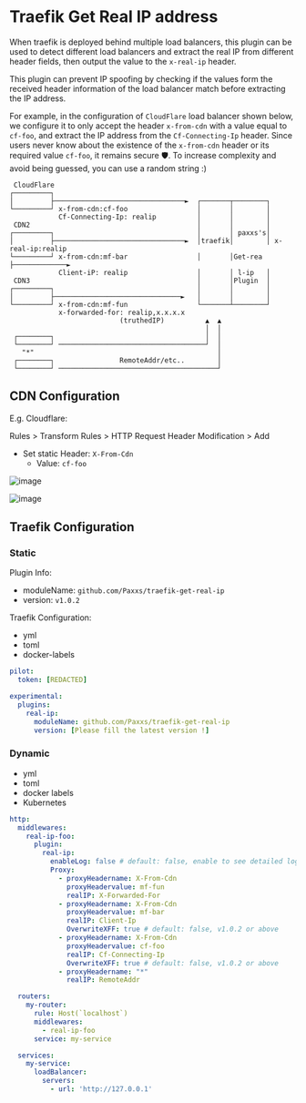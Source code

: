 # Traefik Get Real IP address

<!-- cspell:words traefik middlewares proxyHeadername proxyHeadervalue Kubernetes -->

When traefik is deployed behind multiple load balancers, this plugin can be used to detect different load balancers and extract the real IP from different header fields, then output the value to the `x-real-ip` header.

This plugin can prevent IP spoofing by checking if the values form the received header information of the load balancer match before extracting the IP address.

For example, in the configuration of `CloudFlare` load balancer shown below, we configure it to only accept the header `x-from-cdn` with a value equal to `cf-foo`, and extract the IP address from the `Cf-Connecting-Ip` header. Since users never know about the existence of the `x-from-cdn` header or its required value `cf-foo`, it remains secure 🛡️. To increase complexity and avoid being guessed, you can use a random string :)

```
 CloudFlare
┌─────────┐
│         ├────────────────────────────────►  ┌───────┬────────┐
└─────────┘ x-from-cdn:cf-foo                 │       │        │
            Cf-Connecting-Ip: realip          │       │        │
 CDN2                                         │       │        │
┌─────────┐                                   │       │ paxxs's│
│         ├────────────────────────────────►  │traefik│        │ x-real-ip:realip
└─────────┘ x-from-cdn:mf-bar                 │       │Get-rea ├─────────────►
            Client-iP: realip                 │       │ l-ip   │
 CDN3                                         │       │Plugin  │
┌─────────┐                                   │       │        │
│         ├───────────────────────────────►   │       │        │
└─────────┘ x-from-cdn:mf-fun                 └───────┴────────┘
            x-forwarded-for: realip,x.x.x.x
                           (truthedIP)          ▲  ▲
                                                │  │
 ┌────────┐                                     │  │
 └────────┘ ────────────────────────────────────┘  │
   "*"                                             │
 ┌────────┐                RemoteAddr/etc..        │
 └────────┘ ───────────────────────────────────────┘
```

## CDN Configuration

E.g. Cloudflare:

Rules > Transform Rules > HTTP Request Header Modification > Add
- Set static Header: `X-From-Cdn`
  - Value: `cf-foo`

![image](https://user-images.githubusercontent.com/10364775/164590908-43edab8a-cdc8-4d4c-abd6-542b6c798f3b.png)

![image](https://user-images.githubusercontent.com/10364775/164591134-4dd2fc97-cd0e-4deb-8fe3-bcd4555ebbde.png)

## Traefik Configuration
### Static

Plugin Info:
- moduleName: `github.com/Paxxs/traefik-get-real-ip`
- version: `v1.0.2`

Traefik Configuration:
- yml
- toml
- docker-labels

```yml
pilot:
  token: [REDACTED]

experimental:
  plugins:
    real-ip:
      moduleName: github.com/Paxxs/traefik-get-real-ip
      version: [Please fill the latest version !]
```

### Dynamic

- yml
- toml
- docker labels
- Kubernetes

```yml
http:
  middlewares:
    real-ip-foo:
      plugin:
        real-ip:
          enableLog: false # default: false, enable to see detailed logs
          Proxy:
            - proxyHeadername: X-From-Cdn
              proxyHeadervalue: mf-fun
              realIP: X-Forwarded-For
            - proxyHeadername: X-From-Cdn
              proxyHeadervalue: mf-bar
              realIP: Client-Ip
              OverwriteXFF: true # default: false, v1.0.2 or above
            - proxyHeadername: X-From-Cdn
              proxyHeadervalue: cf-foo
              realIP: Cf-Connecting-Ip
              OverwriteXFF: true # default: false, v1.0.2 or above
            - proxyHeadername: "*"
              realIP: RemoteAddr

  routers:
    my-router:
      rule: Host(`localhost`)
      middlewares:
        - real-ip-foo
      service: my-service

  services:
    my-service:
      loadBalancer:
        servers:
          - url: 'http://127.0.0.1'
```
